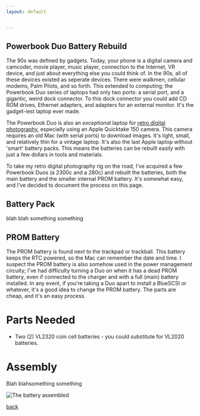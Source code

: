 ```yaml
---
layout: default


---
```


## Powerbook Duo Battery Rebuild

The 90s was defined by gadgets. Today, your phone is a digital camera and camcoder, movie player, music player, connection to the Internet, VR device, and just about everything else you could think of. In the 90s, all of these devices existed as seperate devices. There were walkmen, cellular modems, Palm Pilots, and so forth. This extended to computing; the Powerbook Duo series of laptops had only two ports: a serial port, and a gigantic, weird dock connector. To this dock connector you could add CD ROM drives, Ethernet adapters, and adapters for an external monitor. It's the gadget-iest laptop ever made.

The Powerbook Duo is also an _exceptional_ laptop for <a href="https://bbenchoff.github.io/pages/QuicktakeLens.html">retro digital photography</a>, especially using an Apple Quicktake 150 camera. This camera requires an old Mac (with serial ports) to download images. It's light, small, and relatively thin for a vintage laptop. It's also the last Apple laptop without 'smart' battery packs. This means the batteries can be rebuilt easily with just a few dollars in tools and materials.

To take my retro digital photography rig on the road, I've acquired a few Powerbook Duos (a 2300c and a 280c) and rebuilt the batteries, both the main battery and the smaller internal PROM battery. It's somewhat easy, and I've decided to document the process on this page.

## Battery Pack

blah blah something something

## PROM Battery

The PROM battery is found next to the trackpad or trackball. This battery keeps the RTC powered, so the Mac can remember the date and time. I suspect the PROM battery is also somehow used in the power management circuity; I've had difficulty turning a Duo on when it has a dead PROM battery, even if connected to the charger and with a full (main) battery installed. In any event, if you're taking a Duo apart to install a BlueSCSI or whatever, it's a good idea to change the PROM battery. The parts are cheap, and it's an easy process.

# Parts Needed
* Two (2) VL2320 coin cell batteries - you could substitute for VL2020 batteries.

# Assembly

Blah blahsomething
something

![The battery assembled](/images/prom.jpg)





[back](../)
